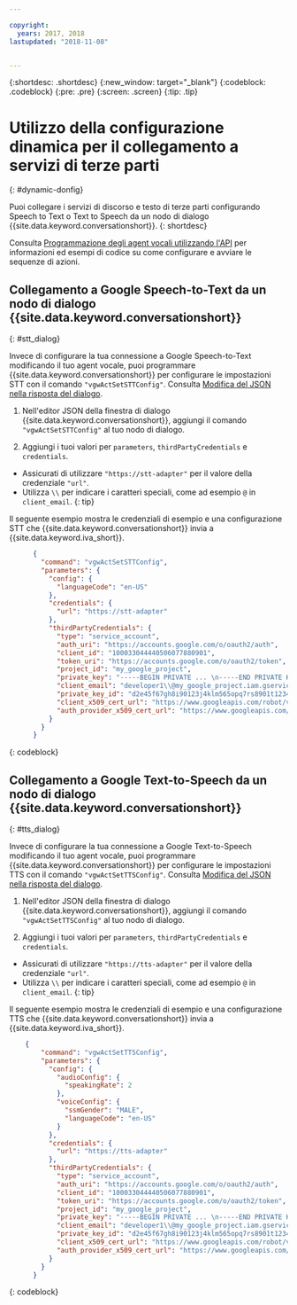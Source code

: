 ```yaml
---

copyright:
  years: 2017, 2018
lastupdated: "2018-11-08"


---
```


{:shortdesc: .shortdesc}
{:new_window: target="_blank"}
{:codeblock: .codeblock}
{:pre: .pre}
{:screen: .screen}
{:tip: .tip}


# Utilizzo della configurazione dinamica per il collegamento a servizi di terze parti
{: #dynamic-donfig}

Puoi collegare i servizi di discorso e testo di terze parti configurando Speech to Text o Text to Speech da un nodo di dialogo {{site.data.keyword.conversationshort}}.
{: shortdesc}

Consulta [Programmazione degli agent vocali utilizzando l'API](api.html) per informazioni ed esempi di codice su come configurare e avviare le sequenze di azioni.

## Collegamento a Google Speech-to-Text da un nodo di dialogo {{site.data.keyword.conversationshort}} 
{: #stt_dialog}

Invece di configurare la tua connessione a Google Speech-to-Text modificando il tuo agent vocale, puoi programmare {{site.data.keyword.conversationshort}} per configurare le impostazioni STT con il comando `"vgwActSetSTTConfig"`. Consulta [Modifica del JSON nella risposta del dialogo](api.html#json-editor).

1. Nell'editor JSON della finestra di dialogo {{site.data.keyword.conversationshort}}, aggiungi il comando `"vgwActSetSTTConfig"` al tuo nodo di dialogo.

1. Aggiungi i tuoi valori per `parameters`, `thirdPartyCredentials` e `credentials`.

  * Assicurati di utilizzare `"https://stt-adapter"` per il valore della credenziale `"url"`.
  * Utilizza `\\` per indicare i caratteri speciali, come ad esempio `@` in `client_email`.
  {: tip}

  Il seguente esempio mostra le credenziali di esempio e una configurazione STT che {{site.data.keyword.conversationshort}} invia a {{site.data.keyword.iva_short}}.

  ```json
        {
          "command": "vgwActSetSTTConfig",
          "parameters": {
            "config": {
              "languageCode": "en-US"
            },
            "credentials": {
              "url": "https://stt-adapter"
            },
            "thirdPartyCredentials": {
              "type": "service_account",
              "auth_uri": "https://accounts.google.com/o/oauth2/auth",
              "client_id": "100033044440506077880901",
              "token_uri": "https://accounts.google.com/o/oauth2/token",
              "project_id": "my_google_project",
              "private_key": "-----BEGIN PRIVATE ... \n-----END PRIVATE KEY-----\n",
              "client_email": "developer1\\@my_google_project.iam.gserviceaccount.com",
              "private_key_id": "d2e45f67gh8i90123j4klm565opq7rs8901t1234",
              "client_x509_cert_url": "https://www.googleapis.com/robot/v1/metadata/x509/developer1@my_google_project.iam.gserviceaccount.com",
              "auth_provider_x509_cert_url": "https://www.googleapis.com/oauth2/v1/certs"
            }
          }
        }
  ```
  {: codeblock}


## Collegamento a Google Text-to-Speech da un nodo di dialogo {{site.data.keyword.conversationshort}} 
{: #tts_dialog}

Invece di configurare la tua connessione a Google Text-to-Speech modificando il tuo agent vocale, puoi programmare {{site.data.keyword.conversationshort}} per configurare le impostazioni TTS con il comando `"vgwActSetTTSConfig"`. Consulta [Modifica del JSON nella risposta del dialogo](api.html#json-editor).

1. Nell'editor JSON della finestra di dialogo {{site.data.keyword.conversationshort}}, aggiungi il comando `"vgwActSetTTSConfig"` al tuo nodo di dialogo.

1. Aggiungi i tuoi valori per `parameters`, `thirdPartyCredentials` e `credentials`.

  * Assicurati di utilizzare `"https://tts-adapter"` per il valore della credenziale `"url"`.
  * Utilizza `\\` per indicare i caratteri speciali, come ad esempio `@` in `client_email`.
  {: tip}

  Il seguente esempio mostra le credenziali di esempio e una configurazione TTS che {{site.data.keyword.conversationshort}} invia a {{site.data.keyword.iva_short}}.

  ```json
      {
          "command": "vgwActSetTTSConfig",
          "parameters": {
            "config": {
              "audioConfig": {
                "speakingRate": 2
              },
              "voiceConfig": {
                "ssmGender": "MALE",
                "languageCode": "en-US"
              }
            },
            "credentials": {
              "url": "https://tts-adapter"
            },
            "thirdPartyCredentials": {
              "type": "service_account",
              "auth_uri": "https://accounts.google.com/o/oauth2/auth",
              "client_id": "100033044440506077880901",
              "token_uri": "https://accounts.google.com/o/oauth2/token",
              "project_id": "my_google_project",
              "private_key": "-----BEGIN PRIVATE ... \n-----END PRIVATE KEY-----\n",
              "client_email": "developer1\\@my_google_project.iam.gserviceaccount.com",
              "private_key_id": "d2e45f67gh8i90123j4klm565opq7rs8901t1234",
              "client_x509_cert_url": "https://www.googleapis.com/robot/v1/metadata/x509/developer1@my_google_project.iam.gserviceaccount.com",
              "auth_provider_x509_cert_url": "https://www.googleapis.com/oauth2/v1/certs"
            }
          }
        }
  ```
  {: codeblock}
